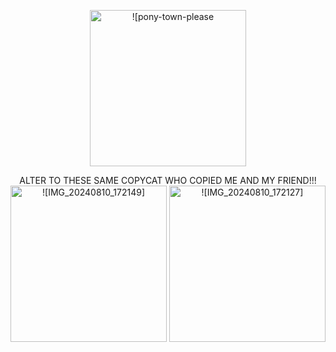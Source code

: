 <p align="center">
<img width="250" src=https://github.com/user-attachments/assets/31f50b2b-d846-4d73-aa2a-dfedf5b8e10b Alt = ![pony-town-please stop copying my skins-sit-blinking-padded-4x]>


<p align="center">
ALTER TO THESE SAME COPYCAT WHO COPIED ME AND MY FRIEND!!!
<img width="250" src=https://github.com/user-attachments/assets/08c41a30-53ff-402a-9bcb-f45e1113f125 Alt = ![IMG_20240810_172149]>
<img width="250" src=https://github.com/user-attachments/assets/6df4a441-a36c-4593-96c0-ed9b4c4f6bb2 Alt = ![IMG_20240810_172127]>
